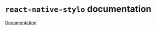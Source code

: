 # `react-native-stylo` documentation

[Documentation](https://vivekmunde.github.io/react-native-stylo-documentation)
